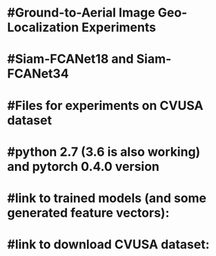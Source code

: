 # #Ground-to-Aerial Image Geo-Localization Experiments
# #Siam-FCANet18 and Siam-FCANet34
# #Files for experiments on CVUSA dataset
# #python 2.7 (3.6 is also working) and pytorch 0.4.0 version
# #link to trained models (and some generated feature vectors): 
# #link to download CVUSA dataset: 

